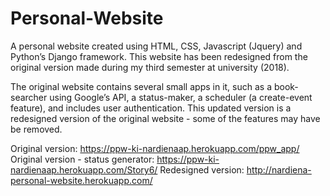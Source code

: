 # Personal-Website
A personal website created using HTML, CSS, Javascript (Jquery) and Python’s Django framework. This website has been redesigned from the original version made during my third semester at university (2018).

The original website contains several small apps in it, such as a book-searcher using Google’s API, a status-maker, a scheduler (a create-event feature), and includes user authentication. 
This updated version is a redesigned version of the original website - some of the features may have be removed.

Original version: https://ppw-ki-nardienaap.herokuapp.com/ppw_app/
Original version - status generator: https://ppw-ki-nardienaap.herokuapp.com/Story6/
Redesigned version: http://nardiena-personal-website.herokuapp.com/
